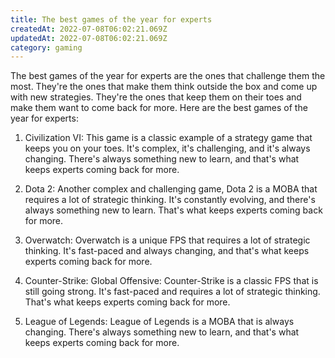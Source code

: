 ```yaml
---
title: The best games of the year for experts
createdAt: 2022-07-08T06:02:21.069Z
updatedAt: 2022-07-08T06:02:21.069Z
category: gaming
---
```


The best games of the year for experts are the ones that challenge them the most. They're the ones that make them think outside the box and come up with new strategies. They're the ones that keep them on their toes and make them want to come back for more. Here are the best games of the year for experts:

1. Civilization VI: This game is a classic example of a strategy game that keeps you on your toes. It's complex, it's challenging, and it's always changing. There's always something new to learn, and that's what keeps experts coming back for more.

2. Dota 2: Another complex and challenging game, Dota 2 is a MOBA that requires a lot of strategic thinking. It's constantly evolving, and there's always something new to learn. That's what keeps experts coming back for more.

3. Overwatch: Overwatch is a unique FPS that requires a lot of strategic thinking. It's fast-paced and always changing, and that's what keeps experts coming back for more.

4. Counter-Strike: Global Offensive: Counter-Strike is a classic FPS that is still going strong. It's fast-paced and requires a lot of strategic thinking. That's what keeps experts coming back for more.

5. League of Legends: League of Legends is a MOBA that is always changing. There's always something new to learn, and that's what keeps experts coming back for more.
